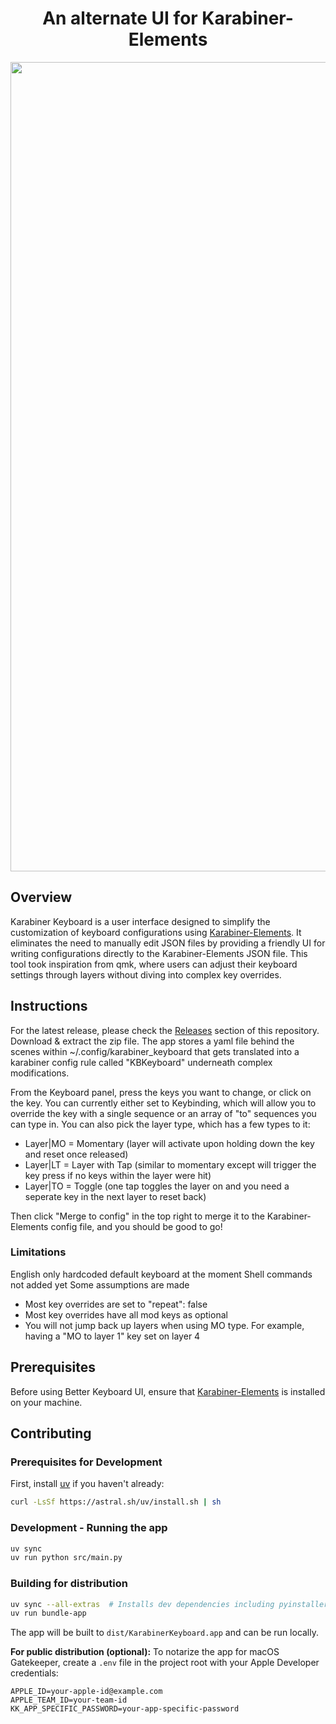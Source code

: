 <h1 align="center">An alternate UI for Karabiner-Elements</h1>

<p align="center">
<img width="1295" alt="app-screenshot" src="https://github.com/user-attachments/assets/7838564a-f1f9-4229-be51-3ceda3b2dff8">
</p>

## Overview
Karabiner Keyboard is a user interface designed to simplify the customization of keyboard configurations using [Karabiner-Elements](https://github.com/pqrs-org/Karabiner-Elements). It eliminates the need to manually edit JSON files by providing a friendly UI for writing configurations directly to the Karabiner-Elements JSON file. This tool took inspiration from qmk, where users can adjust their keyboard settings through layers without diving into complex key overrides.

## Instructions
For the latest release, please check the [Releases](https://github.com/bilbofroggins/KarabinerKeyboard/releases) section of this repository. Download & extract the zip file. The app stores a yaml file behind the scenes within ~/.config/karabiner_keyboard that gets translated into a karabiner config rule called "KBKeyboard" underneath complex modifications.

From the Keyboard panel, press the keys you want to change, or click on the key. You can currently either set to Keybinding, which will allow you to override the key with a single sequence or an array of "to" sequences you can type in. You can also pick the layer type, which has a few types to it:

* Layer|MO = Momentary (layer will activate upon holding down the key and reset once released)
* Layer|LT = Layer with Tap (similar to momentary except will trigger the key press if no keys within the layer were hit)
* Layer|TO = Toggle (one tap toggles the layer on and you need a seperate key in the next layer to reset back)

Then click "Merge to config" in the top right to merge it to the Karabiner-Elements config file, and you should be good to go!

### Limitations
English only hardcoded default keyboard at the moment
Shell commands not added yet
Some assumptions are made
* Most key overrides are set to "repeat": false
* Most key overrides have all mod keys as optional
* You will not jump back up layers when using MO type. For example, having a "MO to layer 1" key set on layer 4

## Prerequisites
Before using Better Keyboard UI, ensure that [Karabiner-Elements](https://github.com/pqrs-org/Karabiner-Elements) is installed on your machine.

## Contributing

### Prerequisites for Development
First, install [uv](https://github.com/astral-sh/uv) if you haven't already:
```bash
curl -LsSf https://astral.sh/uv/install.sh | sh
```

### Development - Running the app
```bash
uv sync
uv run python src/main.py
```

### Building for distribution
```bash
uv sync --all-extras  # Installs dev dependencies including pyinstaller
uv run bundle-app
```

The app will be built to `dist/KarabinerKeyboard.app` and can be run locally.

**For public distribution (optional):** To notarize the app for macOS Gatekeeper, create a `.env` file in the project root with your Apple Developer credentials:
```
APPLE_ID=your-apple-id@example.com
APPLE_TEAM_ID=your-team-id
KK_APP_SPECIFIC_PASSWORD=your-app-specific-password
```

